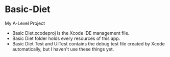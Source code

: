 # Basic-Diet
My A-Level Project

- Basic Diet.xcodeproj is the Xcode IDE management file.
- Basic Diet folder holds every resources of this app.
- Basic Diet Test and UITest contains the debug test file created by Xcode automatically, but I haven't use these things yet.
